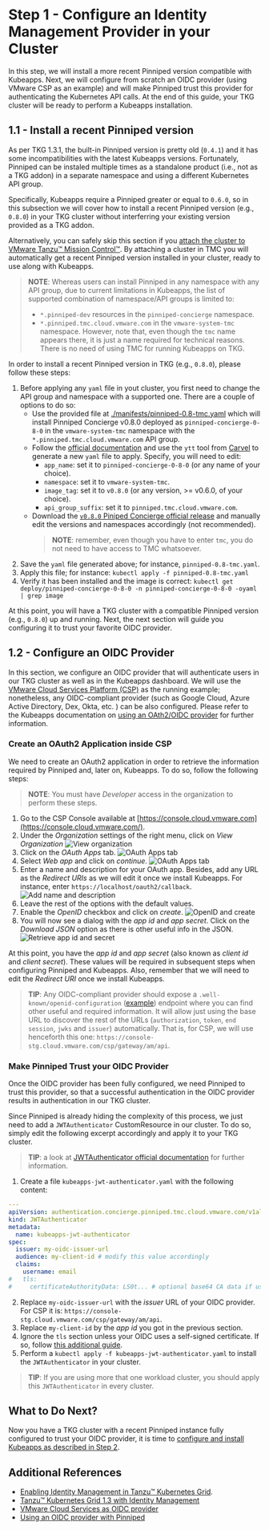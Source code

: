 # Step 1 - Configure an Identity Management Provider in your Cluster

In this step, we will install a more recent Pinniped version compatible with Kubeapps. Next, we will configure from scratch an OIDC provider (using VMware CSP as an example) and will make Pinniped trust this provider for authenticating the Kubernetes API calls. At the end of this guide, your TKG cluster will be ready to perform a Kubeapps installation.

## 1.1 - Install a recent Pinniped version

As per TKG 1.3.1, the built-in Pinniped version is pretty old (`0.4.1`) and it has some incompatibilities with the latest Kubeapps versions. Fortunately, Pinniped can be instaled multiple times as a standalone product (i.e., not as a TKG addon) in a separate namespace and using a different Kubernetes API group.

Specifically, Kubeapps require a Pinniped greater or equal to `0.6.0`, so in this subsection we will cover how to install a recent Pinniped version (e.g., `0.8.0`) in your TKG cluster without interferring your existing version provided as a TKG addon.

Alternatively, you can safely skip this section if you [attach the cluster to VMware Tanzu™ Mission Control™](https://docs.vmware.com/en/VMware-Tanzu-Mission-Control/services/tanzumc-getstart/GUID-F0162E40-8D47-45D7-9EA1-83B64B380F5C.html). By attaching a cluster in TMC you will automatically get a recent Pinniped version installed in your cluster, ready to use along with Kubeapps.

> **NOTE**: Whereas users can install Pinniped in any namespace with any API group, due to current limitations in Kubeapps, the list of supported combination of namespace/API groups is limited to:
>
> - `*.pinniped-dev` resources in the `pinniped-concierge` namespace.
> - `*.pinniped.tmc.cloud.vmware.com` in the `vmware-system-tmc` namespace.
>   However, note that, even though the `tmc` name appears there, it is just a name required for technical reasons. There is no need of using TMC for running Kubeapps on TKG.

In order to install a recent Pinniped version in TKG (e.g., `0.8.0`), please follow these steps:

1. Before applying any `yaml` file in yout cluster, you first need to change the API group and namespace with a supported one. There are a couple of options to do so:
   - Use the provided file at [./manifests/pinniped-0.8-tmc.yaml](./manifests/pinniped-0.8-tmc.yaml) which will install Pinniped Concierge v0.8.0 deployed as `pinniped-concierge-0-8-0` in the `vmware-system-tmc` namespace with the `*.pinniped.tmc.cloud.vmware.com` API group.
   - Follow the [official documentation](https://pinniped.dev/docs/howto/install-concierge/) and use the `ytt` tool from [Carvel](https://carvel.dev/) to generate a new `yaml` file to apply. Specify, you will need to edit:
     - `app_name`: set it to `pinniped-concierge-0-8-0` (or any name of your choice).
     - `namespace`: set it to `vmware-system-tmc`.
     - `image_tag`: set it to `v0.8.0` (or any version, >= v0.6.0, of your choice).
     - `api_group_suffix`: set it to `pinniped.tmc.cloud.vmware.com`.
   - Download the [`v0.8.0` Piniped Concierge official release](https://github.com/vmware-tanzu/pinniped/releases/download/v0.8.0/install-pinniped-concierge.yaml) and manually edit the versions and namespaces accordingly (not recommended).
     > **NOTE**: remember, even though you have to enter `tmc`, you do not need to have access to TMC whatsoever.
2. Save the `yaml` file generated above; for instance, `pinniped-0.8-tmc.yaml`.
3. Apply this file; for instance: `kubectl apply -f pinniped-0.8-tmc.yaml`
4. Verify it has been installed and the image is correct: `kubectl get deploy/pinniped-concierge-0-8-0 -n pinniped-concierge-0-8-0 -oyaml | grep image`

At this point, you will have a TKG cluster with a compatible Pinniped version (e.g., `0.8.0`) up and running. Next, the next section will guide you configuring it to trust your favorite OIDC provider.

## 1.2 - Configure an OIDC Provider

In this section, we configure an OIDC provider that will authenticate users in our TKG cluster as well as in the Kubeapps dashboard. We will use the [VMware Cloud Services Platform (CSP)](https://console.cloud.vmware.com/) as the running example; nonetheless, any OIDC-compliant provider (such as Google Cloud, Azure Active Directory, Dex, Okta, etc. ) can be also configured.
Please refer to the Kubeapps documentation on [using an OAth2/OIDC provider](https://github.com/kubeapps/kubeapps/blob/master/docs/user/using-an-OIDC-provider.md) for further information.

### Create an OAuth2 Application inside CSP

We need to create an OAuth2 application in order to retrieve the information required by Pinniped and, later on, Kubeapps. To do so, follow the following steps:

> **NOTE**: You must have _Developer_ access in the organization to perform these steps.

1. Go to the CSP Console available at [https://console.cloud.vmware.com](https://console.cloud.vmware.com/).
2. Under the _Organization_ settings of the right menu, click on _View Organization_
   ![View organization](./img/step-1-1.png)
3. Click on the _OAuth Apps_ tab.
   ![OAuth Apps tab](./img/step-1-2.png)
4. Select _Web app_ and click on _continue_.
   ![OAuth Apps tab](./img/step-1-3.png)
5. Enter a name and description for your OAuth app. Besides, add any URL as the _Redirect URIs_ as we will edit it once we install Kubeapps. For instance, enter `https://localhost/oauth2/callback`.
   ![Add name and description](./img/step-1-4.png)
6. Leave the rest of the options with the default values.
7. Enable the _OpenID_ checkbox and click on _create_.
   ![OpenID and create](./img/step-1-5.png)
8. You will now see a dialog with the _app id_ and _app secret_. Click on the _Download JSON_ option as there is other useful info in the JSON.
   ![Retrieve app id and secret](./img/step-1-6.png)

At this point, you have the _app id_ and _app secret_ (also known as _client id_ and _client secret_). These values will be required in subsequent steps when configuring Pinniped and Kubeapps. Also, remember that we will need to edit the _Redirect URI_ once we install Kubeapps.

> **TIP**: Any OIDC-compliant provider should expose a `.well-known/openid-configuration` ([example](https://console.cloud.vmware.com/csp/gateway/am/api/.well-known/openid-configuration)) endpoint where you can find other useful and required information. It will allow just using the base URL to discover the rest of the URLs (`authorization`, `token`, `end session`, `jwks` and `issuer`) automatically.
> That is, for CSP, we will use henceforth this one: `https://console-stg.cloud.vmware.com/csp/gateway/am/api`.

### Make Pinniped Trust your OIDC Provider

Once the OIDC provider has been fully configured, we need Pinniped to trust this provider, so that a successful authentication in the OIDC provider results in authentication in our TKG cluster.

Since Pinniped is already hiding the complexity of this process, we just need to add a `JWTAuthenticator` CustomResource in our cluster. To do so, simply edit the following excerpt accordingly and apply it to your TKG cluster.

> **TIP**: a look at [JWTAuthenticator official documentation](https://pinniped.dev/docs/howto/configure-concierge-jwt/) for further information.

1. Create a file `kubeapps-jwt-authenticator.yaml` with the following content:

```yaml
---
apiVersion: authentication.concierge.pinniped.tmc.cloud.vmware.com/v1alpha1
kind: JWTAuthenticator
metadata:
  name: kubeapps-jwt-authenticator
spec:
  issuer: my-oidc-issuer-url
  audience: my-client-id # modify this value accordingly
  claims:
    username: email
#   tls:
#     certificateAuthorityData: LS0t... # optional base64 CA data if using a self-signed certificate
```

2. Replace `my-oidc-issuer-url` with the _issuer_ URL of your OIDC provider. For CSP it is: `https://console-stg.cloud.vmware.com/csp/gateway/am/api`.
3. Replace `my-client-id` by the _app id_ you got in the previous section.
4. Ignore the `tls` section unless your OIDC uses a self-signed certificate. If so, follow [this additional guide](https://github.com/kubeapps/kubeapps/blob/master/docs/user/using-an-OIDC-provider-with-pinniped.md#pinniped-not-trusting-your-oidc-provider).
5. Perform a `kubectl apply -f kubeapps-jwt-authenticator.yaml` to install the `JWTAuthenticator` in your cluster.

> **TIP**: If you are using more that one workload cluster, you should apply this `JWTAuthenticator` in every cluster.

## What to Do Next?

Now you have a TKG cluster with a recent Pinniped instance fully configured to trust your OIDC provider, it is time to [configure and install Kubeapps as described in Step 2](./step-2.md).

## Additional References

- [Enabling Identity Management in Tanzu™ Kubernetes Grid](https://docs.vmware.com/en/VMware-Tanzu-Kubernetes-Grid/1.3/vmware-tanzu-kubernetes-grid-13/GUID-mgmt-clusters-enabling-id-mgmt.html).
- [Tanzu™ Kubernetes Grid 1.3 with Identity Management](https://liveandletlearn.net/post/kubeapps-on-tanzu-kubernetes-grid-13/)
- [VMware Cloud Services as OIDC provider](https://github.com/kubeapps/kubeapps/blob/master/docs/user/using-an-OIDC-provider.md#vmware-cloud-services)
- [Using an OIDC provider with Pinniped](https://github.com/kubeapps/kubeapps/blob/master/docs/user/using-an-OIDC-provider-with-pinniped.md)
